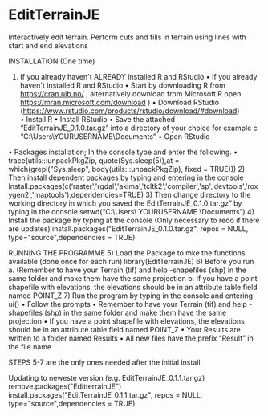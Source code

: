 # EditTerrainJE
Interactively edit terrain. Perform cuts and fills in terrain using lines with start and end elevations


INSTALLATION (One time)
1)	If you already haven't ALREADY installed R and RStudio
•	If you already haven't installed R and RStudio
•	 Start by downloading R  from https://cran.uib.no/ , alternatively download from Microsoft R open https://mran.microsoft.com/download )
•	Download RStudio (https://www.rstudio.com/products/rstudio/download/#download)  
•	Install R
•	Install RStudio
•	Save the attached “EditTerrainJE_0.1.0.tar.gz” into a directory of your choice for example c “C:\Users\YOURUSERNAME\Documents”
•	Open RStudio 
 
•	Packages installation; In the console type and enter the following.
•	trace(utils:::unpackPkgZip, quote(Sys.sleep(5)),at = which(grepl("Sys.sleep", body(utils:::unpackPkgZip), fixed = TRUE)))
2)	Then install dependent packages by typing and entering in the console
Install.packages(c(‘raster','rgdal','akima','tcltk2','compiler','sp','devtools','roxygen2','maptools'),dependencies=TRUE)
3)	Then change directory to the working directory in which you saved the  EditTerrainJE_0.1.0.tar.gz”  by typing in the console
setwd(“C:\Users\ YOURUSERNAME \Documents”)
4)	Install the package by typing at the console (Only necessary to redo if there are updates)
install.packages("EditTerrainJE_0.1.0.tar.gz", repos = NULL, type="source",dependencies = TRUE)

RUNNING THE PROGRAMME
5)	Load the Package to mke the functions available (done once for each run)
library(EditTerrainJE)
6)	Before you run
a.	(Remember to have your Terrain (tif) and help -shapefiles (shp) in the same folder and make them have the same projection
b.	If you have a point shapefile with elevations, the elevations should be in an attribute table field named POINT_Z
7)	Run the program by typing in the console  and entering
ui()
•	Follow the prompts
•	Remember to have your Terrain (tif) and help -shapefiles (shp) in the same folder and make them have the same projection
•	If you have a point shapefile with elevations, the elevations should be in an attribute table field named POINT_Z
•	Your Results are written to a folder named Results 
•	All new files have the prefix “Result” in the file name


STEPS 5-7 are the only ones needed after the initial install

Updating to neweste version (e.g. EditTerrainJE_0.1.1.tar.gz)
remove.packages("EditterrainJE")
install.packages("EditTerrainJE_0.1.1.tar.gz", repos = NULL, type="source",dependencies = TRUE)
